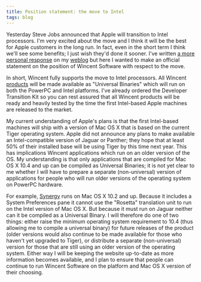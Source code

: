 ```yaml
---
title: Position statement: the move to Intel
tags: blog
---
```


Yesterday Steve Jobs announced that Apple will transition to Intel processors. I'm very excited about the move and I think it will be the best for Apple customers in the long run. In fact, even in the short term I think we'll see some benefits; I just wish they'd done it sooner. I've written [a more personal response](http://www.wincent.com/a/about/wincent/weblog/archives/2005/06/the_move_to_int.php) on my [weblog](http://colaiuta.net/) but here I wanted to make an official statement on the position of Wincent Software with respect to the move.

In short, Wincent fully supports the move to Intel processors. All Wincent [products](http://www.wincent.com/) will be made available as "Universal Binaries" which will run on both the PowerPC and Intel platforms. I've already ordered the Developer Transition Kit so you can rest assured that all Wincent products will be ready and heavily tested by the time the first Intel-based Apple machines are released to the market.

My current understanding of Apple's plans is that the first Intel-based machines will ship with a version of Mac OS X that is based on the current Tiger operating system. Apple did not announce any plans to make available an Intel-compatible version of Jaguar or Panther; they hope that at least 50% of their installed base will be using Tiger by this time next year. This has implications Wincent applications which run on an older version of the OS. My understanding is that only applications that are compiled for Mac OS X 10.4 and up can be compiled as Universal Binaries; it is not yet clear to me whether I will have to prepare a separate (non-universal) version of applications for people who will run older versions of the operating system on PowerPC hardware.

For example, [Synergy](http://synergy.wincent.com/) runs on Mac OS X 10.2 and up. Because it includes a System Preferences pane it cannot use the "Rosetta" translation unit to run on the Intel version of Mac OS X. But because it must run on Jaguar neither can it be compiled as a Universal Binary. I will therefore do one of two things: either raise the minimum operating system requirement to 10.4 (thus allowing me to compile a universal binary) for future releases of the product (older versions would also continue to be made available for those who haven't yet upgraded to Tiger), or distribute a separate (non-universal) version for those that are still using an older version of the operating system. Either way I will be keeping the website up-to-date as more information becomes available, and I plan to ensure that people can continue to run Wincent Software on the platform and Mac OS X version of their choosing.
